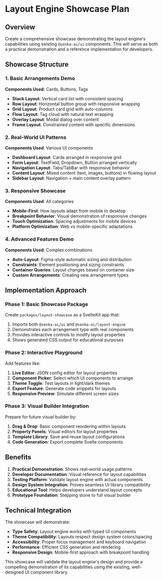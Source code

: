 # Layout Engine Showcase Plan

## Overview

Create a comprehensive showcase demonstrating the layout engine's capabilities using existing `@senka-ai/ui` components. This will serve as both a practical demonstration and a reference implementation for developers.

## Showcase Structure

### 1. Basic Arrangements Demo
**Components Used**: Cards, Buttons, Tags
- **Stack Layout**: Vertical card list with consistent spacing
- **Row Layout**: Horizontal button group with responsive wrapping
- **Grid Layout**: Product card grid with auto-columns
- **Flow Layout**: Tag cloud with natural text wrapping
- **Overlay Layout**: Modal dialog over content
- **Frame Layout**: Constrained content with specific dimensions

### 2. Real-World UI Patterns
**Components Used**: Various UI components
- **Dashboard Layout**: Cards arranged in responsive grid
- **Form Layout**: TextField, Dropdown, Button arranged vertically
- **Navigation Layout**: Tabs/TabBar with responsive behavior
- **Content Layout**: Mixed content (text, images, buttons) in flowing layout
- **Sidebar Layout**: Navigation + main content overlay pattern

### 3. Responsive Showcase
**Components Used**: All categories
- **Mobile-First**: How layouts adapt from mobile to desktop
- **Breakpoint Behavior**: Visual demonstration of responsive changes
- **Touch Optimization**: Spacing adjustments for mobile devices
- **Platform Optimization**: Web vs mobile-specific adaptations

### 4. Advanced Features Demo
**Components Used**: Complex combinations
- **Auto-Layout**: Figma-style automatic sizing and distribution
- **Constraints**: Element positioning and sizing constraints
- **Container Queries**: Layout changes based on container size
- **Custom Arrangements**: Creating new arrangement types

## Implementation Approach

### Phase 1: Basic Showcase Package
Create `packages/layout-showcase` as a SvelteKit app that:
1. Imports both `@senka-ai/ui` and `@senka-ai/layout-engine`
2. Demonstrates each arrangement type with real components
3. Provides interactive controls to modify layout properties
4. Shows generated CSS output for educational purposes

### Phase 2: Interactive Playground
Add features like:
1. **Live Editor**: JSON config editor for layout properties
2. **Component Picker**: Select which UI components to arrange
3. **Theme Toggle**: Test layouts in light/dark themes
4. **Export Feature**: Generate code snippets for layouts
5. **Responsive Preview**: Simulate different screen sizes

### Phase 3: Visual Builder Integration
Prepare for future visual builder by:
1. **Drag & Drop**: Basic component reordering within layouts
2. **Property Panels**: Visual editors for layout properties
3. **Template Library**: Save and reuse layout configurations
4. **Code Generation**: Export complete Svelte components

## Benefits

1. **Practical Demonstration**: Shows real-world usage patterns
2. **Developer Documentation**: Visual reference for layout capabilities
3. **Testing Platform**: Validate layout engine with actual components
4. **Design System Integration**: Proves seamless UI library compatibility
5. **Educational Tool**: Helps developers understand layout concepts
6. **Prototype Foundation**: Stepping stone to full visual builder

## Technical Integration

The showcase will demonstrate:
- **Type Safety**: Layout engine works with typed UI components
- **Theme Compatibility**: Layouts respect design system colors/spacing
- **Accessibility**: Proper focus management and keyboard navigation
- **Performance**: Efficient CSS generation and rendering
- **Responsive Design**: Mobile-first approach with breakpoint handling

This showcase will validate the layout engine's design and provide a compelling demonstration of its capabilities using the existing, well-designed UI component library.